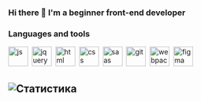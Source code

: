### Hi there 👋 I'm a beginner front-end developer
### Languages and tools
<img src="https://cdn.jsdelivr.net/gh/devicons/devicon/icons/javascript/javascript-original.svg" title="js" width="40" height="40"/>&nbsp;
<img src="https://cdn.jsdelivr.net/gh/devicons/devicon/icons/jquery/jquery-plain-wordmark.svg" title="jquery" width="40" height="40"/>&nbsp;
<img src="https://cdn.jsdelivr.net/gh/devicons/devicon/icons/html5/html5-original.svg" title="html" width="40" height="40"/>&nbsp;
<img src="https://cdn.jsdelivr.net/gh/devicons/devicon/icons/css3/css3-original.svg" title="css" width="40" height="40"/>&nbsp;
<img src="https://cdn.jsdelivr.net/gh/devicons/devicon/icons/sass/sass-original.svg" title="saas" width="40" height="40"/>&nbsp;
<img src="https://cdn.jsdelivr.net/gh/devicons/devicon/icons/git/git-original-wordmark.svg" title="git" width="40" height="40"/>&nbsp;
<img src="https://cdn.jsdelivr.net/gh/devicons/devicon/icons/webpack/webpack-original.svg" title="webpack" width="40" height="40"/>&nbsp;
<img src="https://cdn.jsdelivr.net/gh/devicons/devicon/icons/figma/figma-original.svg" title="figma" width="40" height="40"/>&nbsp;

## ![Статистика](http://github-profile-summary-cards.vercel.app/api/cards/repos-per-language?AnastasiaRyseva=vn7n24fzkq&theme=default)
<!--
**AnastasiaRyseva/AnastasiaRyseva** is a ✨ _special_ ✨ repository because its `README.md` (this file) appears on your GitHub profile.

Here are some ideas to get you started:

- 🔭 I’m currently working on ...
- 🌱 I’m currently learning ...
- 👯 I’m looking to collaborate on ...
- 🤔 I’m looking for help with ...
- 💬 Ask me about ...
- 📫 How to reach me: ...
- 😄 Pronouns: ...
- ⚡ Fun fact: ...
-->
